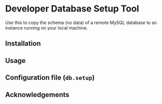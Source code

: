 # Developer Database Setup Tool
Use this to copy the schema (no data) of a remote MySQL database to an instance
running on your local machine. 

## Installation

## Usage

## Configuration file (`db.setup`)

## Acknowledgements
